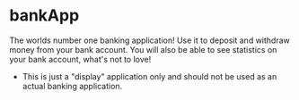 # bankApp

The worlds number one banking application! Use it to deposit and withdraw money from your bank account.
You will also be able to see statistics on your bank account, what's not to love!

* This is just a "display" application only and should not be used as an actual banking application.

